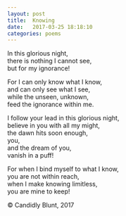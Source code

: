 ```yaml
---
layout: post
title:  Knowing
date:   2017-03-25 18:18:10
categories: poems
---
```


In this glorious night, <br>
there is nothing I cannot see, <br>
but for my ignorance! <br>

For I can only know what I know,<br>
and can only see what I see,<br>
while the unseen, unknown, <br>
feed the ignorance within me.<br>

I follow your lead in this glorious night,<br>
believe in you with all my might,<br>
the dawn hits soon enough,<br>
you, <br>
and the dream of you,<br>
vanish in a puff!<br>

For when I bind myself to what I know,<br>
you are not within reach,<br>
when I make knowing limitless,<br>
you are mine to keep!<br>





&copy; Candidly Blunt, 2017